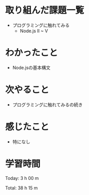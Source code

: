 # 取り組んだ課題一覧
- プログラミングに触れてみる
  - Node.js II ~ V

# わかったこと
- Node.jsの基本構文

# 次やること
- プログラミングに触れてみるの続き
  
# 感じたこと
- 特になし
  
# 学習時間
Today: 3 h 00 m

Total: 38 h 15 m
